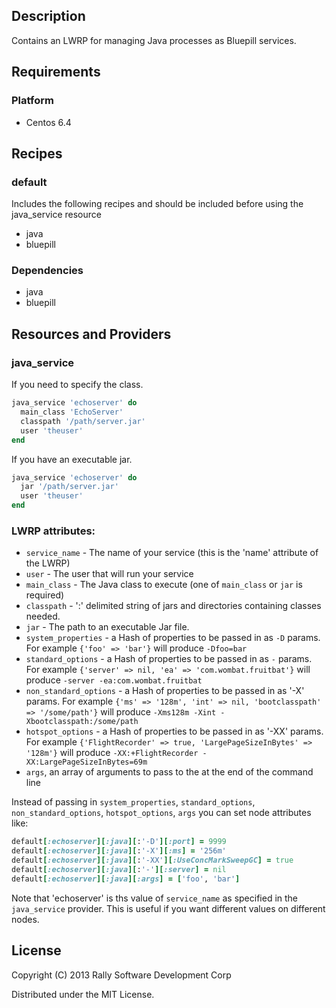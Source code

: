 ## Description
Contains an LWRP for managing Java processes as Bluepill services.

## Requirements
### Platform
* Centos 6.4

## Recipes
### default
Includes the following recipes and should be included before using the java_service resource

* java
* bluepill

### Dependencies
* java
* bluepill

## Resources and Providers
### java_service

If you need to specify the class.

```ruby
java_service 'echoserver' do
  main_class 'EchoServer'
  classpath '/path/server.jar'
  user 'theuser'
end
```

If you have an executable jar.

```ruby
java_service 'echoserver' do
  jar '/path/server.jar'
  user 'theuser'
end
```

### LWRP attributes:
* `service_name` -  The name of your service (this is the 'name' attribute of the LWRP)
* `user` - The user that will run your service
* `main_class` - The Java class to execute (one of `main_class` or `jar` is required)
* `classpath` - ':' delimited string of jars and directories containing classes needed.
* `jar` - The path to an executable Jar file.
* `system_properties` - a Hash of properties to be passed in as `-D` params. For example `{'foo' => 'bar'}` will produce `-Dfoo=bar`
* `standard_options` - a Hash of properties to be passed in as `-` params. For example `{'server' => nil, 'ea' => 'com.wombat.fruitbat'}` will produce `-server -ea:com.wombat.fruitbat`
* `non_standard_options` - a Hash of properties to be passed in as '-X' params. For example `{'ms' => '128m', 'int' => nil, 'bootclasspath' => '/some/path'}` will produce `-Xms128m -Xint -Xbootclasspath:/some/path`
* `hotspot_options` - a Hash of properties to be passed in as '-XX' params. For example `{'FlightRecorder' => true, 'LargePageSizeInBytes' => '128m'}` will produce `-XX:+FlightRecorder -XX:LargePageSizeInBytes=69m`
* `args`, an array of arguments to pass to the at the end of the command line

Instead of passing in `system_properties`, `standard_options`, `non_standard_options`, `hotspot_options`, `args` you can set node attributes like:

```ruby
default[:echoserver][:java][:'-D'][:port] = 9999
default[:echoserver][:java][:'-X'][:ms] = '256m'
default[:echoserver][:java][:'-XX'][:UseConcMarkSweepGC] = true
default[:echoserver][:java][:'-'][:server] = nil
default[:echoserver][:java][:args] = ['foo', 'bar']
```

Note that 'echoserver' is ths value of `service_name` as specified in the `java_service` provider. This is useful if you want different values on different nodes.


## License
Copyright (C) 2013 Rally Software Development Corp

Distributed under the MIT License.
